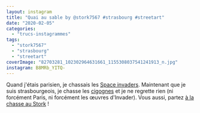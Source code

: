 ```yaml
---
layout: instagram
title: "Quai au sable by @stork7567 #strasbourg #streetart"
date: "2020-02-05"
categories: 
  - "trucs-instagrammes"
tags: 
  - "stork7567"
  - "strasbourg"
  - "streetart"
coverImage: "82703281_102302964631661_1155308037541241913_n.jpg"
instagram: B8MRb_YITQ-
---
```


Quand j'étais parisien, je chassais les [Space invaders](http://sitofotos.6x8.org/index.php?/category/2). Maintenant que je suis strasbourgeois, je chasse les [cigognes](https://www.6x8.org/tag/stork7567/) et je ne regrette rien (ni forcément Paris, ni forcément les œuvres d'Invader). Vous aussi, partez [à la chasse au Stork](https://www.6x8.org/2019/11/a-la-chasse-au-stork/) !
